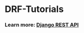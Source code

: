 # DRF-Tutorials
### Learn more: [Django REST API](https://shakhzodtojiyev.blogspot.com/2023/05/django-rest-api.html)